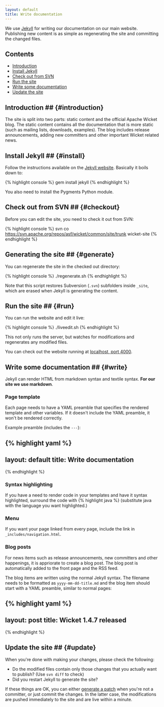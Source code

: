 ```yaml
---
layout: default
title: Write documentation
---
```


We use [Jekyll](http://github.com/mojombo/jekyll) for writing our
documentation on our main website. Publishing new content is as simple as
regenerating the site and committing the changed files.

## Contents ##

* [Introduction](#introduction)
* [Install Jekyll](#install)
* [Check out from SVN](#checkout)
* [Run the site](#run)
* [Write some documentation](#write)
* [Update the site](#update)

## Introduction ## {#introduction}

The site is split into two parts: static content and the official Apache
Wicket blog. The static content contains all the documentation that is more
static (such as mailing lists, downloads, examples). The blog includes release
announcements, adding new committers and other important Wicket related news.

## Install Jekyll ## {#install}

Follow the instructions available on the [Jekyll
website](http://github.com/mojombo/jekyll). Basically it boils down to:

{% highlight console %}
gem install jekyll
{% endhighlight %}

You also need to install the Pygments Python module.

## Check out from SVN ## {#checkout}

Before you can edit the site, you need to check it out from SVN:

{% highlight console %}
svn co https://svn.apache.org/repos/asf/wicket/common/site/trunk wicket-site
{% endhighlight %}

## Generating the site ## {#generate}

You can regenerate the site in the checked out directory:

{% highlight console %}
./regenerate.sh
{% endhighlight %}

Note that this script restores Subversion (`.svn`) subfolders
inside `_site`, which are erased when Jekyll is generating the content.

## Run the site ## {#run}

You can run the website and edit it live:

{% highlight console %}
./liveedit.sh
{% endhighlight %}

This not only runs the server, but watches for modifications and regenerates
any modified files.

You can check out the website running at [localhost, port 4000](http://localhost:4000).

## Write some documentation ## {#write}

Jekyll can render HTML from markdown syntax and textile syntax. **For our site
we use markdown**. 

### Page template ###

Each page needs to have a YAML preamble that specifies the rendered template
and other variables. If it doesn't include the YAML preamble, it won't be
rendered correctly.

Example preamble (includes the `---`):

{% highlight yaml %}
---
layout: default
title: Write documentation
---
{% endhighlight %}

### Syntax highlighting ###

If you have a need to render code in your templates and have it syntax
highlighted, surround the code with \{\% highlight java \%\} (substitute java
with the language you want highlighted.)

### Menu ###

If you want your page linked from every page, include the link in
`_includes/navigation.html`.

### Blog posts ###

For news items such as release announcements, new committers and other
happenings, it is appriorate to create a blog post. The blog post is
automatically added to the front page and the RSS feed.

The blog items are written using the normal Jekyll syntax. The filename needs
to be formatted as `yyyy-mm-dd-title.md` and the blog item should start with a
YAML preamble, similar to normal pages:

{% highlight yaml %}
---
layout: post
title: Wicket 1.4.7 released
---
{% endhighlight %}

## Update the site ## {#update}

When you're done with making your changes, please check the following:

* Do the modified files contain only those changes that you actually want to
  publish? (Use `svn diff` to check)
* Did you restart Jekyll to generate the site?

If these things are OK, you can either [generate a patch](patch.html) when
you're not a committer, or just commit the changes. In the latter case, the
modifications are pushed immediately to the site and are live within a minute.
